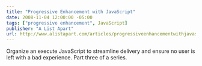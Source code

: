 ```yaml
---
title: "Progressive Enhancement with JavaScript"
date: 2008-11-04 12:00:00 -05:00
tags: ["progressive enhancement", JavaScript]
publisher: "A List Apart"
url: http://www.alistapart.com/articles/progressiveenhancementwithjavascript
---
```


Organize an execute JavaScript to streamline delivery and ensure no user is left with a bad experience. Part three of a series.
